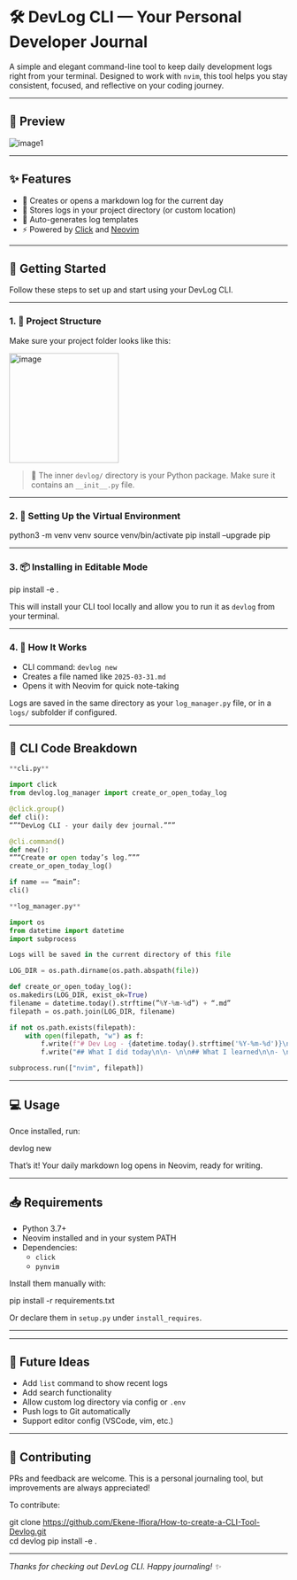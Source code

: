 # 🛠️ DevLog CLI — Your Personal Developer Journal

A simple and elegant command-line tool to keep daily development logs right from your terminal. Designed to work with `nvim`, this tool helps you stay consistent, focused, and reflective on your coding journey.

---

## 📸 Preview

![image1](https://github.com/user-attachments/assets/8336c230-22f3-475c-807e-653ba4c37dd8)


---

## ✨ Features

- 📅 Creates or opens a markdown log for the current day  
- 📁 Stores logs in your project directory (or custom location)  
- 📝 Auto-generates log templates  
- ⚡ Powered by [Click](https://click.palletsprojects.com/) and [Neovim](https://neovim.io/)

---

## 🚀 Getting Started

Follow these steps to set up and start using your DevLog CLI.

---

### 1. 📁 Project Structure

Make sure your project folder looks like this:

<img width="198" alt="image" src="https://github.com/user-attachments/assets/a533fc3c-b698-483a-83cf-6f8452d4431f" />

> 🧠 The inner `devlog/` directory is your Python package. Make sure it contains an `__init__.py` file.

---

### 2. 🔧 Setting Up the Virtual Environment

python3 -m venv venv
source venv/bin/activate
pip install –upgrade pip

---

### 3. 📦 Installing in Editable Mode

pip install -e .

This will install your CLI tool locally and allow you to run it as `devlog` from your terminal.

---

### 4. 🧠 How It Works

- CLI command: `devlog new`  
- Creates a file named like `2025-03-31.md`  
- Opens it with Neovim for quick note-taking  

Logs are saved in the same directory as your `log_manager.py` file, or in a `logs/` subfolder if configured.

---

## 🧩 CLI Code Breakdown

```python
**cli.py**

import click
from devlog.log_manager import create_or_open_today_log

@click.group()
def cli():
“”“DevLog CLI - your daily dev journal.”””

@cli.command()
def new():
“”“Create or open today’s log.”””
create_or_open_today_log()

if name == “main”:
cli()

**log_manager.py**

import os
from datetime import datetime
import subprocess

Logs will be saved in the current directory of this file

LOG_DIR = os.path.dirname(os.path.abspath(file))

def create_or_open_today_log():
os.makedirs(LOG_DIR, exist_ok=True)
filename = datetime.today().strftime(”%Y-%m-%d”) + “.md”
filepath = os.path.join(LOG_DIR, filename)

if not os.path.exists(filepath):
    with open(filepath, "w") as f:
        f.write(f"# Dev Log - {datetime.today().strftime('%Y-%m-%d')}\n\n")
        f.write("## What I did today\n\n- \n\n## What I learned\n\n- \n")

subprocess.run(["nvim", filepath])
```

---

## 💻 Usage

Once installed, run:

devlog new

That’s it! Your daily markdown log opens in Neovim, ready for writing.

---

## 📥 Requirements

- Python 3.7+  
- Neovim installed and in your system PATH  
- Dependencies:
  - `click`
  - `pynvim`

Install them manually with:

pip install -r requirements.txt

Or declare them in `setup.py` under `install_requires`.

---

---

## 🧪 Future Ideas

- Add `list` command to show recent logs  
- Add search functionality  
- Allow custom log directory via config or `.env`  
- Push logs to Git automatically  
- Support editor config (VSCode, vim, etc.)

---

## 🤝 Contributing

PRs and feedback are welcome. This is a personal journaling tool, but improvements are always appreciated!

To contribute:

git clone https://github.com/Ekene-Ifiora/How-to-create-a-CLI-Tool-Devlog.git  
cd devlog
pip install -e .

---

_Thanks for checking out DevLog CLI. Happy journaling! ✨_

